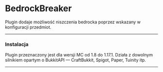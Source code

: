 # BedrockBreaker

Plugin dodaje możliwość niszczenia bedrocka poprzez wskazany w konfiguracji przedmiot.

___

### Instalacja

Plugin przeznaczony jest dla wersji MC od 1.8 do 1.17.1. Działa z dowolnym silnikiem opartym o BukkitAPI — CraftBukkit,
Spigot, Paper, Tuinity itp.
___

